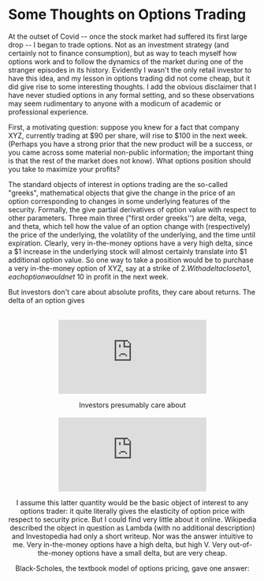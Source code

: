 # Some Thoughts on Options Trading

At the outset of Covid -- once the stock market had suffered its first large drop -- I began to trade options. Not as an investment strategy (and certainly not to finance consumption), but as way to teach myself how options work and to follow the dynamics of the market during one of the stranger episodes in its history. Evidently I wasn't the only retail investor to have this idea, and my lesson in options trading did not come cheap, but it did give rise to some interesting thoughts. I add the obvious disclaimer that I have never studied options in any formal setting, and so these observations may seem rudimentary to anyone with a modicum of academic or professional experience.

First, a motivating question: suppose you knew for a fact that company XYZ, currently trading at $90 per share, will rise to $100 in the next week. (Perhaps you have a strong prior that the new product will be a success, or you came across some material non-public information; the important thing is that the rest of the market does not know). What options position should you take to maximize your profits? 

The standard objects of interest in options trading are the so-called "greeks", mathematical objects that give the change in the price of an option corresponding to changes in some underlying features of the security. Formally, the give partial derivatives of option value with respect to other parameters. Three main three ("first order greeks'') are delta, vega, and theta, which tell how the value of an option change with (respectively) the price of the underlying, the volatility of the underlying, and the time until expiration. Clearly, very in-the-money options have a very high delta, since a $1 increase in the underlying stock will almost certainly translate into $1 additional option value. So one way to take a position would be to purchase a very in-the-money option of XYZ, say at a strike of $2. With a delta close to 1, each option would net ~$10 in profit in the next week. 

But investors don't care about absolute profits, they care about returns. The delta of an option gives 
<br><br><center>
![equation](http://latex.codecogs.com/gif.latex?%5CDelta%20%3D%5Cfrac%7B%5Cpartial%20V%7D%7B%5Cpartial%20S%7D)

Investors presumably care about
<br><br>
![equation](http://latex.codecogs.com/gif.latex?%5Cfrac%7B%5Cpartial%20V/V%7D%7B%5Cpartial%20S/S%7D%20%3D%20%5Cfrac%7B%5Cpartial%20V%7D%7B%5Cpartial%20S%7D%20%5Cfrac%7BS%7D%7BV%7D)

I assume this latter quantity would be the basic object of interest to any options trader: it quite literally gives the elasticity of option price with respect to security price. But I could find very little about it online. Wikipedia described the object in question as Lambda (with no additional description) and Investopedia had only a short writeup. Nor was the answer intuitive to me. Very in-the-money options have a high delta, but high V. Very out-of-the-money options have a small delta, but are very cheap.

Black-Scholes, the textbook model of options pricing, gave one answer:




